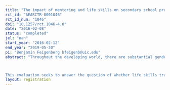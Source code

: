 ```yaml
---
title: "The impact of mentoring and life skills on secondary school progression and child labor among girls: A randomized controlled trial in Rajasthan, India"
rct_id: "AEARCTR-0001046"
rct_id_num: "1046"
doi: "10.1257/rct.1046-4.0"
date: "2016-02-08"
status: "completed"
jel: "nan"
start_year: "2016-02-12"
end_year: "2019-05-30"
pi: "Benjamin Feigenberg bfeigenb@uic.edu"
abstract: "Throughout the developing world, there are substantial gender differences in school attendance and the economic lives of children. Moreover, these differences generally widen as cohorts age as the gap between male and female enrollment increases. Female students are accordingly less likely than their male peers both to enter and to graduate from secondary school. This dropout risk is associated with vulnerability to child labor, forced labor, and human trafficking.

This evaluation seeks to answer the question of whether life skills training and mentoring by older female role models, denoted “social mobilizers”, can improve school progression and non-cognitive skills for girls while reducing their engagement in child labor. The project is being implemented by Williams College in partnership with the Abdul Latif Jameel Poverty Action Lab and the non-governmental organization Room to Read. The objective is to evaluate Room to Read’s Girls’ Education Program, and the sample includes 2,551 girls in 119 schools that are located in the Ajmer District of Rajasthan, India. To evaluate program impacts, girls in 60 of the 119 schools were randomly assigned to receive Room to Read’s Girls’ Education Program, while girls attending the remaining 59 schools were assigned to the control group."
layout: registration
---
```


